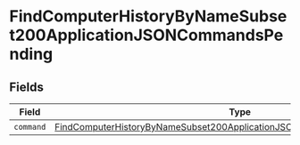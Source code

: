 # FindComputerHistoryByNameSubset200ApplicationJSONCommandsPending


## Fields

| Field                                                                                                                                                                         | Type                                                                                                                                                                          | Required                                                                                                                                                                      | Description                                                                                                                                                                   |
| ----------------------------------------------------------------------------------------------------------------------------------------------------------------------------- | ----------------------------------------------------------------------------------------------------------------------------------------------------------------------------- | ----------------------------------------------------------------------------------------------------------------------------------------------------------------------------- | ----------------------------------------------------------------------------------------------------------------------------------------------------------------------------- |
| `command`                                                                                                                                                                     | [FindComputerHistoryByNameSubset200ApplicationJSONCommandsPendingCommand](../../models/operations/findcomputerhistorybynamesubset200applicationjsoncommandspendingcommand.md) | :heavy_minus_sign:                                                                                                                                                            | N/A                                                                                                                                                                           |